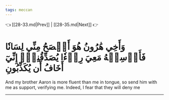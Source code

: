 ```yaml
---
tags: meccan
---
```


👈 [[28-33.md|Prev]] | [[28-35.md|Next]] 👉

# وَأَخِي هَٰرُونُ هُوَ أَفۡصَحُ مِنِّي لِسَانٗا فَأَرۡسِلۡهُ مَعِيَ رِدۡءٗا يُصَدِّقُنِيٓۖ إِنِّيٓ أَخَافُ أَن يُكَذِّبُونِ

And my brother Aaron is more fluent than me in tongue, so send him with me as support, verifying me. Indeed, I fear that they will deny me

---

